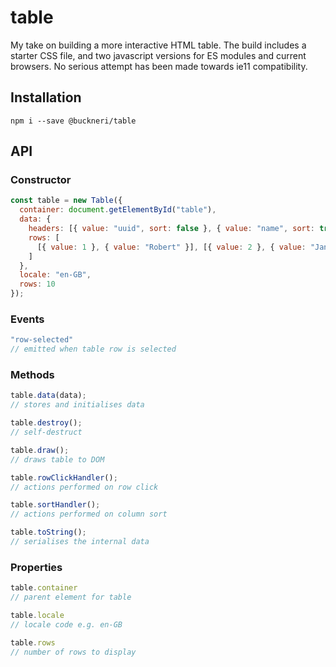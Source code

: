 # table

My take on building a more interactive HTML table. The build includes a starter CSS file, and two javascript versions for ES modules and current browsers. No serious attempt has been made towards ie11 compatibility.

## Installation

```shell
npm i --save @buckneri/table
```

## API

### Constructor

```javascript
const table = new Table({
  container: document.getElementById("table"),
  data: {
    headers: [{ value: "uuid", sort: false }, { value: "name", sort: true }],
    rows: [
      [{ value: 1 }, { value: "Robert" }], [{ value: 2 }, { value: "Jane" }]
    ]
  },
  locale: "en-GB",
  rows: 10
});
```

### Events

```javascript
"row-selected"
// emitted when table row is selected
```

### Methods

```javascript
table.data(data);
// stores and initialises data

table.destroy();
// self-destruct

table.draw();
// draws table to DOM

table.rowClickHandler();
// actions performed on row click

table.sortHandler();
// actions performed on column sort

table.toString();
// serialises the internal data
```

### Properties

```javascript
table.container
// parent element for table

table.locale
// locale code e.g. en-GB

table.rows
// number of rows to display
```

